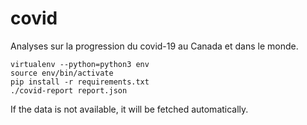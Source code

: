# covid
Analyses sur la progression du covid-19 au Canada et dans le monde.

```
virtualenv --python=python3 env
source env/bin/activate
pip install -r requirements.txt
./covid-report report.json
```

If the data is not available, it will be fetched automatically.


